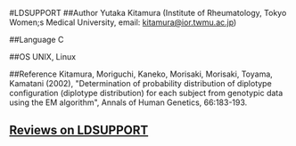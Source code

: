 #LDSUPPORT
##Author
Yutaka Kitamura (Institute of Rheumatology, Tokyo Women;s Medical University, email: kitamura@ior.twmu.ac.jp)

##Language
C

##OS
UNIX, Linux

##Reference
Kitamura, Moriguchi, Kaneko, Morisaki, Morisaki, Toyama, Kamatani (2002), "Determination of probability distribution of diplotype configuration (diplotype distribution) for each subject from genotypic data using the EM algorithm", Annals of Human Genetics, 66:183-193.


## [Reviews on LDSUPPORT](https://github.com/gaow/genetic-analysis-software/issues/272)